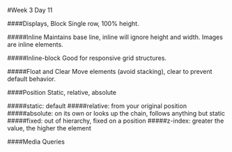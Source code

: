 #Week 3 Day 11

####Displays, Block
Single row, 100% height.

#####Inline
Maintains base line, inline will ignore height and width. Images are inline elements.

#####Inline-block
Good for responsive grid structures.

#####Float and Clear
Move elements (avoid stacking), clear to prevent default behavior.

####Position
Static, relative, absolute

#####static:
default
#####relative:
from your original position
#####absolute:
on its own or looks up the chain, follows anything but static
#####fixed:
out of hierarchy, fixed on a position
#####z-index:
greater the value, the higher the element

####Media Queries
#####
